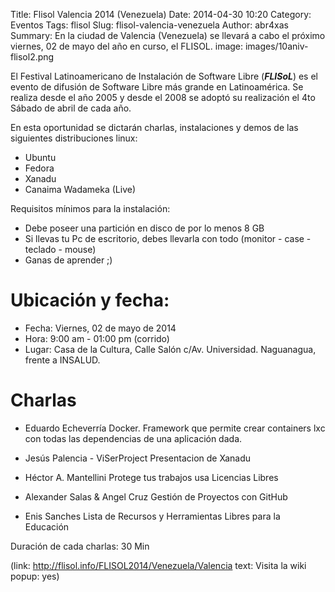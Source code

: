 Title: Flisol Valencia 2014 (Venezuela)
Date: 2014-04-30 10:20
Category: Eventos
Tags: flisol
Slug: flisol-valencia-venezuela
Author: abr4xas
Summary: En la ciudad de Valencia (Venezuela) se llevará a cabo el próximo viernes, 02 de mayo del año en curso, el FLISOL.
image: images/10aniv-flisol2.png

El Festival Latinoamericano de Instalación de Software Libre (***FLISoL***) es el evento de difusión de Software Libre más grande en Latinoamérica. Se realiza desde el año 2005 y desde el 2008 se adoptó su realización el 4to Sábado de abril de cada año. 

En esta oportunidad se dictarán charlas, instalaciones y demos de las siguientes distribuciones linux: 

 * Ubuntu 
 * Fedora 
 * Xanadu 
 * Canaima Wadameka (Live)

Requisitos mínimos para la instalación:

 * Debe poseer una partición en disco de por lo menos 8 GB
 * Si llevas tu Pc de escritorio, debes llevarla con todo (monitor - case - teclado - mouse)
 * Ganas de aprender ;) 

# Ubicación y fecha:

 * Fecha: Viernes, 02 de mayo de 2014
 * Hora: 9:00 am - 01:00 pm (corrido)
 * Lugar: Casa de la Cultura, Calle Salón c/Av. Universidad. Naguanagua, frente a INSALUD.

# Charlas

- Eduardo Echeverría
Docker. Framework que permite crear containers lxc con todas las dependencias de una aplicación dada.

- Jesús Palencia - ViSerProject
Presentacion de Xanadu

- Héctor A. Mantellini
Protege tus trabajos usa Licencias Libres

- Alexander Salas & Angel Cruz
Gestión de Proyectos con GitHub

- Enis Sanches
Lista de Recursos y Herramientas Libres para la Educación

Duración de cada charlas: 30 Min

(link: http://flisol.info/FLISOL2014/Venezuela/Valencia text: Visita la wiki popup: yes)
